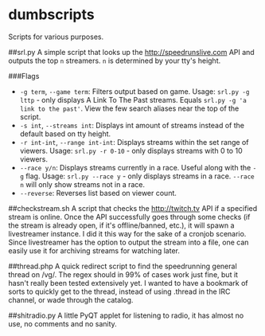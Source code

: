dumbscripts
===========

Scripts for various purposes.

##srl.py
A simple script that looks up the http://speedrunslive.com API and outputs the top `n` streamers. `n` is determined by your tty's height.

###Flags
* `-g term`, `--game term`: Filters output based on game. Usage: `srl.py -g lttp` - only displays A Link To The Past streams. Equals `srl.py -g 'a link to the past'`. View the few search aliases near the top of the script.
* `-s int`, `--streams int`: Displays int amount of streams instead of the default based on tty height.
* `-r int-int`, `--range int-int`: Displays streams within the set range of viewers. Usage: `srl.py -r 0-10` - only displays streams with 0 to 10 viewers.
* `--race y/n`: Displays streams currently in a race. Useful along with the `-g` flag. Usage: `srl.py --race y` - only displays streams in a race. `--race n` will only show streams not in a race.
* `--reverse`: Reverses list based on viewer count.


##checkstream.sh
A script that checks the http://twitch.tv API if a specified stream is online. Once the API successfully goes through some checks (if the stream is already open, if it's offline/banned, etc.), it will spawn a livestreamer instance. I did it this way for the sake of a cronjob scenario. Since livestreamer has the option to output the stream into a file, one can easily use it for archiving streams for watching later.

##thread.php
A quick redirect script to find the speedrunning general thread on /vg/. The regex should in 99% of cases work just fine, but it hasn't really been tested extensively yet. I wanted to have a bookmark of sorts to quickly get to the thread, instead of using .thread in the IRC channel, or wade through the catalog.

##shitradio.py
A little PyQT applet for listening to radio, it has almost no use, no comments and no sanity.
